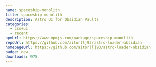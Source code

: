 ```yaml
---
name: spaceship-monolith
title: spaceship-monolith
description: Astro UI for Obsidian Vaults
categories:
  - css+ui
  - recent
npmUrl: https://www.npmjs.com/package/spaceship-monolith
repoUrl: https://github.com/aitorllj93/astro-loader-obsidian
homepageUrl: https://github.com/aitorllj93/astro-loader-obsidian
badge: new
downloads: 975
---
```

